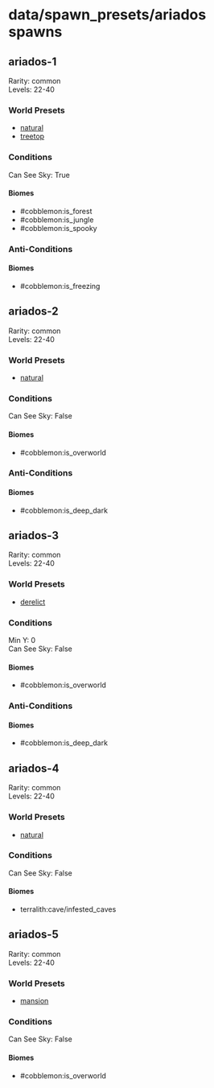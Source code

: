 # data/spawn_presets/ariados spawns  
  
## ariados-1  
Rarity: common  
Levels: 22-40  
  
### World Presets  
* [natural](/data/world_presets/natural.md)  
* [treetop](/data/world_presets/treetop.md)  
  
### Conditions  
Can See Sky: True  
  
#### Biomes  
  * #cobblemon:is_forest
  * #cobblemon:is_jungle
  * #cobblemon:is_spooky
  
  
### Anti-Conditions  
  
#### Biomes  
  * #cobblemon:is_freezing
  
  
## ariados-2  
Rarity: common  
Levels: 22-40  
  
### World Presets  
* [natural](/data/world_presets/natural.md)  
  
### Conditions  
Can See Sky: False  
  
#### Biomes  
  * #cobblemon:is_overworld
  
  
### Anti-Conditions  
  
#### Biomes  
  * #cobblemon:is_deep_dark
  
  
## ariados-3  
Rarity: common  
Levels: 22-40  
  
### World Presets  
* [derelict](/data/world_presets/derelict.md)  
  
### Conditions  
Min Y: 0  
Can See Sky: False  
  
#### Biomes  
  * #cobblemon:is_overworld
  
  
### Anti-Conditions  
  
#### Biomes  
  * #cobblemon:is_deep_dark
  
  
## ariados-4  
Rarity: common  
Levels: 22-40  
  
### World Presets  
* [natural](/data/world_presets/natural.md)  
  
### Conditions  
Can See Sky: False  
  
#### Biomes  
  * terralith:cave/infested_caves
  
  
## ariados-5  
Rarity: common  
Levels: 22-40  
  
### World Presets  
* [mansion](/data/world_presets/mansion.md)  
  
### Conditions  
Can See Sky: False  
  
#### Biomes  
  * #cobblemon:is_overworld
  
